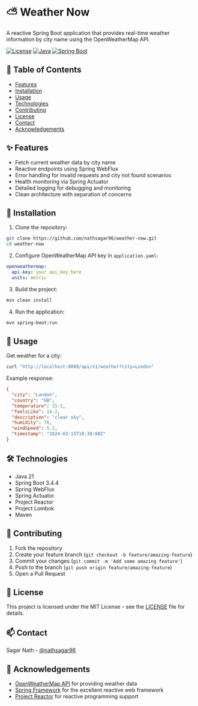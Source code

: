 # ⛅ Weather Now

A reactive Spring Boot application that provides real-time weather information by city name using the OpenWeatherMap
API.

[![License](https://img.shields.io/badge/license-MIT-blue.svg)](LICENSE)
[![Java](https://img.shields.io/badge/java-21-orange.svg)](https://openjdk.org/projects/jdk/21/)
[![Spring Boot](https://img.shields.io/badge/Spring%20Boot-3.4.4-brightgreen.svg)](https://spring.io/projects/spring-boot)

## 📑 Table of Contents

- [Features](#-features)
- [Installation](#-installation)
- [Usage](#-usage)
- [Technologies](#-technologies)
- [Contributing](#-contributing)
- [License](#-license)
- [Contact](#-contact)
- [Acknowledgements](#-acknowledgements)

## ✨ Features

- Fetch current weather data by city name
- Reactive endpoints using Spring WebFlux
- Error handling for invalid requests and city not found scenarios
- Health monitoring via Spring Actuator
- Detailed logging for debugging and monitoring
- Clean architecture with separation of concerns

## 🚀 Installation

1. Clone the repository:

```bash
git clone https://github.com/nathsagar96/weather-now.git
cd weather-now
```

2. Configure OpenWeatherMap API key in `application.yaml`:

```yaml
openweathermap:
  api-key: your_api_key_here
  units: metric
```

3. Build the project:

```bash
mvn clean install
```

4. Run the application:

```bash
mvn spring-boot:run
```

## 🎯 Usage

Get weather for a city:

```bash
curl "http://localhost:8080/api/v1/weather?city=London"
```

Example response:

```json
{
  "city": "London",
  "country": "GB",
  "temperature": 15.5,
  "feelsLike": 14.2,
  "description": "clear sky",
  "humidity": 76,
  "windSpeed": 5.2,
  "timestamp": "2024-03-15T10:30:00Z"
}
```

## 🛠 Technologies

- Java 21
- Spring Boot 3.4.4
- Spring WebFlux
- Spring Actuator
- Project Reactor
- Project Lombok
- Maven

## 👥 Contributing

1. Fork the repository
2. Create your feature branch (`git checkout -b feature/amazing-feature`)
3. Commit your changes (`git commit -m 'Add some amazing feature'`)
4. Push to the branch (`git push origin feature/amazing-feature`)
5. Open a Pull Request

## 📄 License

This project is licensed under the MIT License - see the [LICENSE](LICENSE) file for details.

## 📫 Contact

Sagar Nath - [@nathsagar96](https://github.com/nathsagar96)

## 🙏 Acknowledgements

- [OpenWeatherMap API](https://openweathermap.org/api) for providing weather data
- [Spring Framework](https://spring.io/) for the excellent reactive web framework
- [Project Reactor](https://projectreactor.io/) for reactive programming support